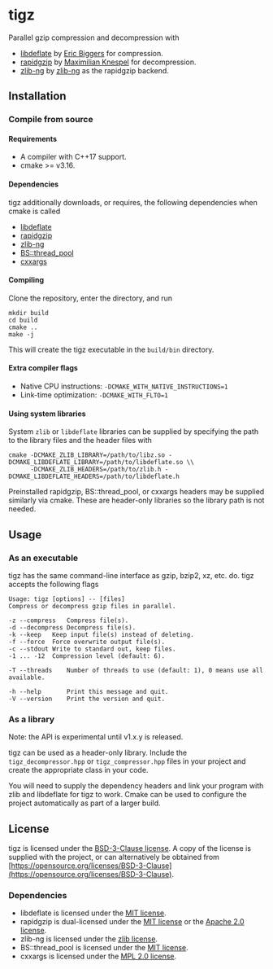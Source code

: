 # tigz
Parallel gzip compression and decompression with
- [libdeflate](https://github.com/ebiggers/libdeflate) by [Eric Biggers](https://github.com/ebiggers) for compression.
- [rapidgzip](https://github.com/mxmlnkn/rapidgzip) by [Maximilian Knespel](https://github.com/mxmlnkn) for decompression.
- [zlib-ng](https://github.com/zlib-ng/zlib-ng) by [zlib-ng](https://github.com/zlib-ng) as the rapidgzip backend.

## Installation
### Compile from source
#### Requirements
- A compiler with C++17 support.
- cmake >= v3.16.

#### Dependencies
tigz additionally downloads, or requires, the following dependencies when cmake is called
- [libdeflate](https://github.com/ebiggers/libdeflate)
- [rapidgzip](https://github.com/mxmlnkn/rapidgzip)
- [zlib-ng](https://github.com/zlib-ng/zlib-ng)
- [BS::thread_pool](https://github.com/bshoshany/thread-pool)
- [cxxargs](https://github.com/tmaklin/cxxargs)

#### Compiling
Clone the repository, enter the directory, and run
```
mkdir build
cd build
cmake ..
make -j
```
This will create the tigz executable in the `build/bin` directory.

#### Extra compiler flags
- Native CPU instructions: `-DCMAKE_WITH_NATIVE_INSTRUCTIONS=1`
- Link-time optimization: `-DCMAKE_WITH_FLTO=1`

#### Using system libraries
System `zlib` or `libdeflate` libraries can be supplied by specifying the path to the library files and the header files with
```
cmake -DCMAKE_ZLIB_LIBRARY=/path/to/libz.so -DCMAKE_LIBDEFLATE_LIBRARY=/path/to/libdeflate.so \\
      -DCMAKE_ZLIB_HEADERS=/path/to/zlib.h -DCMAKE_LIBDEFLATE_HEADERS=/path/to/libdeflate.h
```
Preinstalled rapidgzip, BS::thread_pool, or cxxargs headers may be supplied similarly via cmake. These are header-only libraries so the library path is not needed.

## Usage
### As an executable
tigz has the same command-line interface as gzip, bzip2, xz, etc. do. tigz accepts the following flags
```
Usage: tigz [options] -- [files]
Compress or decompress gzip files in parallel.

-z --compress	Compress file(s).
-d --decompress	Decompress file(s).
-k --keep	Keep input file(s) instead of deleting.
-f --force	Force overwrite output file(s).
-c --stdout	Write to standard out, keep files.
-1 ... -12	Compression level (default: 6).

-T --threads	Number of threads to use (default: 1), 0 means use all available.

-h --help		Print this message and quit.
-V --version	Print the version and quit.
```

### As a library
Note: the API is experimental until v1.x.y is released.

tigz can be used as a header-only library. Include the `tigz_decompressor.hpp` or `tigz_compressor.hpp` files in your project and create the appropriate class in your code.

You will need to supply the dependency headers and link your program with zlib and libdeflate for tigz to work. Cmake can be used to configure the project automatically as part of a larger build.

## License
tigz is licensed under the [BSD-3-Clause license](https://opensource.org/licenses/BSD-3-Clause). A copy of the license is supplied with the project, or can alternatively be obtained from [https://opensource.org/licenses/BSD-3-Clause](https://opensource.org/licenses/BSD-3-Clause).

### Dependencies
- libdeflate is licensed under the [MIT license](https://opensource.org/license/mit).
- rapidgzip is dual-licensed under the [MIT license](https://opensource.org/license/mit) or the [Apache 2.0 license](https://opensource.org/license/apache-2-0).
- zlib-ng is licensed under the [zlib license](https://opensource.org/license/zlib).
- BS::thread_pool is licensed under the [MIT license](https://opensource.org/license/mit).
- cxxargs is licensed under the [MPL 2.0 license](https://opensource.org/license/mpl-2-0/).
